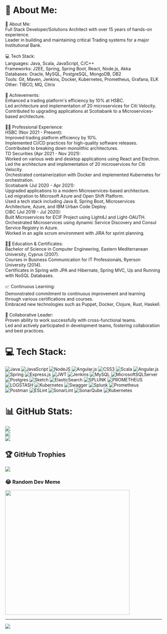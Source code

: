 # 💫 About Me:
🚀 About Me:<br>Full Stack Developer/Solutions Architect with over 15 years of hands-on experience.<br>Leader in building and maintaining critical Trading systems for a major Institutional Bank.<br><br>💻 Tech Stack:<br>Languages: Java, Scala, JavaScript, C/C++<br>Frameworks: J2EE, Spring, Spring Boot, React, Node.js, Akka<br>Databases: Oracle, MySQL, PostgreSQL, MongoDB, DB2<br>Tools: Git, Maven, Jenkins, Docker, Kubernetes, Prometheus, Grafana, ELK<br>Other: TIBCO, MQ, Citrix<br><br>🌟 Achievements:<br>Enhanced a trading platform's efficiency by 10% at HSBC.<br>Led architecture and implementation of 20 microservices for Citi Velocity.<br>Contributed to upgrading applications at Scotiabank to a Microservices-based architecture.<br><br>👨‍💻 Professional Experience:<br>HSBC (Nov 2021 - Present):<br>Improved trading platform efficiency by 10%.<br>Implemented CI/CD practices for high-quality software releases.<br>Contributed to breaking down monolithic architectures.<br>TD Securities (Apr 2021 - Nov 2021):<br>Worked on various web and desktop applications using React and Electron.<br>Led the architecture and implementation of 20 microservices for Citi Velocity.<br>Orchestrated containerization with Docker and implemented Kubernetes for orchestration.<br>Scotiabank (Jul 2020 - Apr 2021):<br>Upgraded applications to a modern Microservices-based architecture.<br>Led migration to Microsoft Azure and Open Shift Platform.<br>Used a tech stack including Java 8, Spring Boot, Microservices Architecture, Azure, and IBM Urban Code Deploy.<br>CIBC (Jul 2019 - Jul 2020):<br>Built Microservices for ECIF Project using Light4J and Light-OAUTH.<br>Orchestrated Microservices using dynamic Service Discovery and Consul Service Registry in Azure.<br>Worked in an agile scrum environment with JIRA for sprint planning.<br><br>👨‍🎓 Education & Certificates:<br>Bachelor of Science in Computer Engineering, Eastern Mediterranean University, Cyprus (2007).<br>Courses in Business Communication for IT Professionals, Ryerson University (2014).<br>Certificates in Spring with JPA and Hibernate, Spring MVC, Up and Running with NoSQL Databases.<br><br>📈 Continuous Learning:<br>Demonstrated commitment to continuous improvement and learning through various certifications and courses.<br>Embraced new technologies such as Puppet, Docker, Clojure, Rust, Haskell.<br><br>🤝 Collaborative Leader:<br>Proven ability to work successfully with cross-functional teams.<br>Led and actively participated in development teams, fostering collaboration and best practices.<br>


# 💻 Tech Stack:
![Java](https://img.shields.io/badge/java-%23ED8B00.svg?style=for-the-badge&logo=openjdk&logoColor=white) ![JavaScript](https://img.shields.io/badge/javascript-%23323330.svg?style=for-the-badge&logo=javascript&logoColor=%23F7DF1E) ![NodeJS](https://img.shields.io/badge/node.js-6DA55F?style=for-the-badge&logo=node.js&logoColor=white) ![Angular.js](https://img.shields.io/badge/angular.js-%23E23237.svg?style=for-the-badge&logo=angularjs&logoColor=white) ![CSS3](https://img.shields.io/badge/css3-%231572B6.svg?style=for-the-badge&logo=css3&logoColor=white) ![Scala](https://img.shields.io/badge/scala-%23DC322F.svg?style=for-the-badge&logo=scala&logoColor=white) ![Angular.js](https://img.shields.io/badge/angular.js-%23E23237.svg?style=for-the-badge&logo=angularjs&logoColor=white) ![Spring](https://img.shields.io/badge/spring-%236DB33F.svg?style=for-the-badge&logo=spring&logoColor=white) ![Express.js](https://img.shields.io/badge/express.js-%23404d59.svg?style=for-the-badge&logo=express&logoColor=%2361DAFB) ![JWT](https://img.shields.io/badge/JWT-black?style=for-the-badge&logo=JSON%20web%20tokens) ![Jenkins](https://img.shields.io/badge/jenkins-%232C5263.svg?style=for-the-badge&logo=jenkins&logoColor=white) ![MySQL](https://img.shields.io/badge/mysql-%2300000f.svg?style=for-the-badge&logo=mysql&logoColor=white) ![MicrosoftSQLServer](https://img.shields.io/badge/Microsoft%20SQL%20Server-CC2927?style=for-the-badge&logo=microsoft%20sql%20server&logoColor=white) ![Postgres](https://img.shields.io/badge/postgres-%23316192.svg?style=for-the-badge&logo=postgresql&logoColor=white) ![Sketch](https://img.shields.io/badge/Sketch-FFB387?style=for-the-badge&logo=sketch&logoColor=black) ![ElasticSearch](https://img.shields.io/badge/-ElasticSearch-005571?style=for-the-badge&logo=elasticsearch) ![SPLUNK](https://img.shields.io/badge/splunk-000000.svg?style=for-the-badge&logo=splunk&color=%23000000) ![PROMETHEUS](https://img.shields.io/badge/prometheus-E6522C.svg?style=for-the-badge&logo=prometheus&logoColor=white&color=%23E6522C) ![LOGSTASH](https://img.shields.io/badge/logstash-005571.svg?style=for-the-badge&logo=logstash) ![Kubernetes](https://img.shields.io/badge/kubernetes-%23326ce5.svg?style=for-the-badge&logo=kubernetes&logoColor=white) ![Swagger](https://img.shields.io/badge/-Swagger-%23Clojure?style=for-the-badge&logo=swagger&logoColor=white) ![Splunk](https://img.shields.io/badge/splunk-%23000000.svg?style=for-the-badge&logo=splunk&logoColor=white) ![Prometheus](https://img.shields.io/badge/Prometheus-E6522C?style=for-the-badge&logo=Prometheus&logoColor=white) ![Postman](https://img.shields.io/badge/Postman-FF6C37?style=for-the-badge&logo=postman&logoColor=white) ![ESLint](https://img.shields.io/badge/ESLint-4B3263?style=for-the-badge&logo=eslint&logoColor=white) ![SonarLint](https://img.shields.io/badge/SonarLint-CB2029?style=for-the-badge&logo=SONARLINT&logoColor=white) ![SonarQube](https://img.shields.io/badge/SonarQube-black?style=for-the-badge&logo=sonarqube&logoColor=4E9BCD) ![Kubernetes](https://img.shields.io/badge/kubernetes-%23326ce5.svg?style=for-the-badge&logo=kubernetes&logoColor=white)
# 📊 GitHub Stats:
![](https://github-readme-stats.vercel.app/api?username=zmax1360&theme=dracula&hide_border=false&include_all_commits=true&count_private=false)<br/>
![](https://github-readme-streak-stats.herokuapp.com/?user=zmax1360&theme=dracula&hide_border=false)<br/>
![](https://github-readme-stats.vercel.app/api/top-langs/?username=zmax1360&theme=dracula&hide_border=false&include_all_commits=true&count_private=false&layout=compact)

## 🏆 GitHub Trophies
![](https://github-profile-trophy.vercel.app/?username=zmax1360&theme=radical&no-frame=false&no-bg=true&margin-w=4)

### 😂 Random Dev Meme
<img src='https://randommeme-five.vercel.app/' style="height: 400px;"/>

---
[![](https://visitcount.itsvg.in/api?id=zmax1360&icon=0&color=0)](https://visitcount.itsvg.in)

<!-- Proudly created with GPRM ( https://gprm.itsvg.in ) -->
